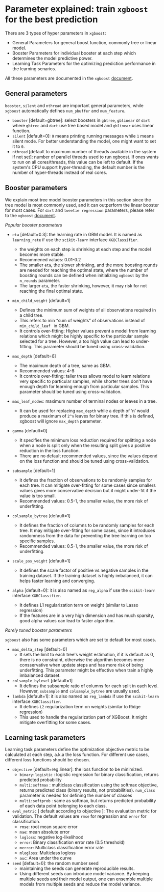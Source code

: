 # Parameter explained: train `xgboost` for the best prediction

There are 3 types of hyper parameters in `xgboost`: 

* General Parameters for general boost function, commonly tree or linear model.
* Booster Parameters for individual booster at each step which determines the model predictive power.
* Learning Task Parameters for the optimizing prediction performance in the learning senarios.

All these parameters are documented in the `xgboost` [document](http://xgboost.readthedocs.io/en/latest/parameter.html).

## General parameters

`booster`, `silent` and `nthread` are important general parameters, while `xgboost` automatically defines `num_pbuffer` and `num_feature`.

* `booster` [default=gbtree]: select boosters in `gbtree`, `gblinear` or `dart` where `gbtree` and `dart` use tree based model and `gblinear` uses linear function.
* `silent` [default=0]: `0` means printing running messages while `1` means silent mode. For better understanding the model, one might want to set it to `0`.
* `nthread` [default to maximum number of threads available in the system if not set]: number of parallel threads used to run xgboost. If ones wants to run on all cores/threads, this value can be left to default. If the system's CPU support hyper-threading, the default number is the number of hyper-threads instead of real cores.

## Booster parameters

We explain most tree model booster parameters in this section since the tree model is most commonly used, and it can outperform the linear booster for most cases. For `dart` and `tweetie regression` parameters, please refer to the `xgboost` [document](http://xgboost.readthedocs.io/en/latest/parameter.html).

*Popular booster parameters*

* `eta` [default=0.3]: the learning rate in GBM model. It is named as `learning_rate` if use the `scikit-learn` interface `XGBClassifier`.
	* the weights on each step is shrinking at each step and the model becomes more stable.
	* Recommened values: 0.01-0.2
	* The smaller `eta`, the slower shrinking, and the more boosting  rounds are needed for reaching the optimal state, where the number of boosting rounds can be defined when initializing `xgboost` by the `n_rounds` parameter.
	* The larger `eta`, the faster shrinking, however, it may risk for not reaching the final optimal state.
* `min_child_weight` [default=1]
	* Defines the minimum sum of weights of all observations required in a child tree.
	* This refers to min “sum of weights” of observations instead of `min_child_leaf ` in GBM.
	* It controls over-fitting: Higher values prevent a model from learning relations which might be highly specific to the particular sample selected for a tree. However, a too high value can lead to under-fitting. This parameter should be tuned using cross-validation.

* `max_depth` [default=6]
	* The maximum depth of a tree, same as GBM.
	* Recommended values: 4-8
	* It controls over-fitting: taller trees allows model to learn relations very specific to particular samples, while shorter trees don't have enough depth for learning enough from particular samples. This parameter should be tuned using cross-validation.

* `max_leaf_nodes`: maximum number of terminal nodes or leaves in a tree.
	* It can be used for replacing `max_depth` while a depth of ‘n’ would produce a maximum of `2^n` leaves for binary tree. If this is defined, xgboost will ignore `max_depth` parameter.

* `gamma` [default=0]
	* It specifies the minimum loss reduction required for splitting a node when a node is split only when the resulting split gives a positive reduction in the loss function. 
	* There are no default recommended values, since the values depend on the loss function and should be tuned using cross-validation.

* `subsample` [default=1]
	* it defines the fraction of observations to be randomly samples for each tree. It can mitigate over-fitting for some cases since smallers values gives more conservative decision but it might under-fit if the value is too small.
	* Recommended values: 0.5-1, the smaller value, the more risk of underfitting.
* `colsample_bytree` [default=1]
	* It defines the fraction of columns to be randomly samples for each tree. It may mitigate over-fitting for some cases, since it introduces randomness from the data for preventing the tree learning on too specific samples.
	* Recommended values: 0.5-1, the smaller value, the more risk of underfitting.
* `scale_pos_weight` [default=1]
	* It defines the scale factor of positive vs negative samples in the training dataset. If  the training dataset is highly imbalanced, it can helps faster learning and converging.
* `alpha` [default=0]: it is also named as `reg_alpha` if use the `scikit-learn` interface `XGBClassifier`.
	* It defines L1 regularization term on weight (similar to Lasso regression)
	* If the features are in a very high dimension and has much sparsity, good alpha values can lead to faster algorithm.

*Rarely tuned booster parameters*

`xgboost` also has some parameters which are set to default for most cases.

* `max_delta_step` [default=0]
	* It sets the limit to each tree's weight estimation, if it is default as 0, there is no constraint, otherwise the algorithm becomes more consservative when update steps and has more risk of being underfitting. This parameter might be effective when train a highly imbalanced dataset. 
* `colsample_bylevel` [default=1]
	* It defines the subsample ratio of columns for each split in each level. However, `subsample` and `colsample_bytree` are usually used.
* `lambda` [default=1]: it is also named as `reg_lambda` if use the `scikit-learn` interface `XGBClassifier`.
	* It defines `L2` regularization term on weights (similar to Ridge regression)
	* This used to handle the regularization part of XGBoost. It might mitigate overfitting for some cases.
	
## Learning task parameters

Learning task parameters define the optimization objective metric to be calculated at each step, a.k.a the loss function. For different use cases, different loss functions should be chosen.

* `objective` [default=reg:linear]: the loss function to be minimized. 
	* `binary:logistic` : logistic regression for binary classification, returns predicted probability
	* `multi:softmax` : multiclass classification using the softmax objective, returns predicted class (binary results, not probabilities). `num_class` parameter is needed for defining the number of classes
	* `multi:softprob` : same as softmax, but returns predicted probability of each data point belonging to each class.
* `eval_metric` [ default according to objective ]: The evaluation metric for validation. The default values are `rmse` for regression and `error` for classification.
	* `rmse`: root mean square error
	* `mae`: mean absolute error
	* `logloss`: negative log-likelihood
	* `error`: Binary classification error rate (0.5 threshold)
	* `merror`: Multiclass classification error rate
	* `mlogloss`: Multiclass logloss
	* `auc`: Area under the curve
* `seed` [default=0]: the random number seed
	* maintaining the seeds can generate reproducible results.
	* Using different seeds can introduce model variance. By keeping multiple seeds and their model output, one can ensemble multiple models from multiple seeds and reduce the model variance.
